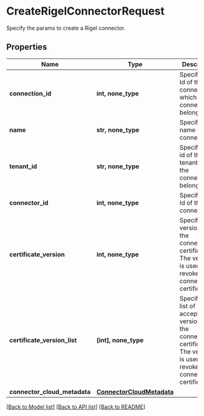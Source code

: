 # CreateRigelConnectorRequest

Specify the params to create a Rigel connector.

## Properties
Name | Type | Description | Notes
------------ | ------------- | ------------- | -------------
**connection_id** | **int, none_type** | Specifies the Id of the connection which this connector belongs to. | 
**name** | **str, none_type** | Specifies the name of the connector. | 
**tenant_id** | **str, none_type** | Specifies the id of the tenant which the connector belongs to. | 
**connector_id** | **int, none_type** | Specifies the Id of the connector. | 
**certificate_version** | **int, none_type** | Specifies the version of the connector&#39;s certificate. The version is used to revoke/renew connector&#39;s certificates. | [optional] 
**certificate_version_list** | **[int], none_type** | Specifies the list of accepted version of the connector&#39;s certificate. The version is used to revoke/renew connector&#39;s certificates. | [optional] 
**connector_cloud_metadata** | [**ConnectorCloudMetadata**](ConnectorCloudMetadata.md) |  | [optional] 

[[Back to Model list]](../README.md#documentation-for-models) [[Back to API list]](../README.md#documentation-for-api-endpoints) [[Back to README]](../README.md)


